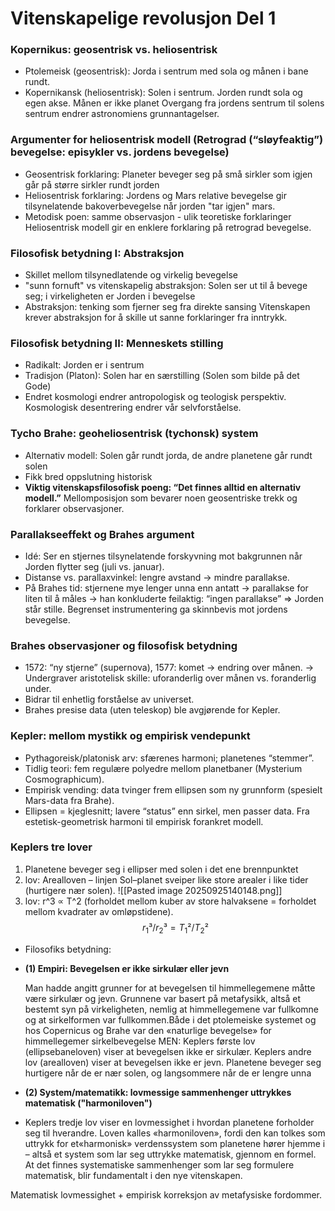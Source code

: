 # Vitenskapelige revolusjon Del 1

### Kopernikus: geosentrisk vs. heliosentrisk
- Ptolemeisk (geosentrisk): Jorda i sentrum med sola og månen i bane rundt. 
- Kopernikansk (heliosentrisk): Solen i sentrum. Jorden rundt sola og egen akse. Månen er ikke planet
Overgang fra jordens sentrum til solens sentrum endrer astronomiens grunnantagelser.

### Argumenter for heliosentrisk modell (Retrograd (“sløyfeaktig”) bevegelse: episykler vs. jordens bevegelse)
- Geosentrisk forklaring: Planeter beveger seg på små sirkler som igjen går på større sirkler rundt jorden
- Heliosentrisk forklaring: Jordens og Mars relative bevegelse gir tilsynelatende bakoverbevegelse når jorden "tar igjen" mars.
- Metodisk poen: samme observasjon - ulik teoretiske forklaringer
Heliosentrisk modell gir en enklere forklaring på retrograd bevegelse.

### Filosofisk betydning I: Abstraksjon
- Skillet mellom tilsynedlatende og virkelig bevegelse
- "sunn fornuft" vs vitenskapelig abstraksjon: Solen ser ut til å bevege seg; i virkeligheten er Jorden i bevegelse
- Abstraksjon: tenking som fjerner seg fra direkte sansing
Vitenskapen krever abstraksjon for å skille ut sanne forklaringer fra inntrykk.

### Filosofisk betydning II: Menneskets stilling
- Radikalt: Jorden er i sentrum 
- Tradisjon (Platon): Solen har en særstilling (Solen som bilde på det Gode)
- Endret kosmologi endrer antropologisk og teologisk perspektiv.
Kosmologisk desentrering endrer vår selvforståelse.

### Tycho Brahe: geoheliosentrisk (tychonsk) system
- Alternativ modell: Solen går rundt jorda, de andre planetene går rundt solen
- Fikk bred oppslutning historisk
- **Viktig vitenskapsfilosofisk poeng: “Det finnes alltid en alternativ modell.”**
Mellomposisjon som bevarer noen geosentriske trekk og forklarer observasjoner.

### Parallakseeffekt og Brahes argument
- Idé: Ser en stjernes tilsynelatende forskyvning mot bakgrunnen når Jorden flytter seg (juli vs. januar).
- Distanse vs. parallaxvinkel: lengre avstand → mindre parallakse.
- På Brahes tid: stjernene mye lenger unna enn antatt → parallakse for liten til å måles → han konkluderte feilaktig: “ingen parallakse” ⇒ Jorden står stille.
Begrenset instrumentering ga skinnbevis mot jordens bevegelse.

### Brahes observasjoner og filosofisk betydning
- 1572: “ny stjerne” (supernova), 1577: komet → endring over månen. 
-> Undergraver aristotelisk skille: uforanderlig over månen vs. foranderlig under.
- Bidrar til enhetlig forståelse av universet.
- Brahes presise data (uten teleskop) ble avgjørende for Kepler.

### Kepler: mellom mystikk og empirisk vendepunkt
- Pythagoreisk/platonisk arv: sfærenes harmoni; planetenes “stemmer”.
- Tidlig teori: fem regulære polyedre mellom planetbaner (Mysterium Cosmographicum).
- Empirisk vending: data tvinger frem ellipsen som ny grunnform (spesielt Mars-data fra Brahe).
- Ellipsen = kjeglesnitt; lavere “status” enn sirkel, men passer data.
Fra estetisk-geometrisk harmoni til empirisk forankret modell.

### Keplers tre lover
1. Planetene beveger seg i ellipser med solen i det ene brennpunktet
2. lov: Arealloven – linjen Sol–planet sveiper like store arealer i like tider (hurtigere nær solen).
		![[Pasted image 20250925140148.png]]
3. lov: r^3 ∝ T^2 (forholdet mellom kuber av store halvaksene = forholdet mellom kvadrater av omløpstidene). $$r_1³/r_2³ = T_1²/T_2²$$
- Filosofiks betydning:
- **(1) Empiri: Bevegelsen er ikke sirkulær eller jevn**

	Man hadde angitt grunner for at bevegelsen til himmellegemene måtte være sirkulær og jevn. Grunnene var basert på metafysikk, altså et bestemt syn på virkeligheten, nemlig at himmellegemene var fullkomne og at sirkelformen var fullkommen.Både i det ptolemeiske systemet og hos Copernicus og Brahe var den «naturlige bevegelse» for himmellegemer sirkelbevegelse
MEN:
	Keplers første lov (ellipsebaneloven) viser at bevegelsen ikke er sirkulær.
	Keplers andre lov (arealloven) viser at bevegelsen ikke er jevn.  Planetene beveger seg hurtigere når de er nær solen, og langsommere når de er lengre unna


- **(2) System/matematikk: lovmessige sammenhenger uttrykkes matematisk ("harmoniloven")**
- Keplers tredje lov viser en lovmessighet i hvordan planetene forholder seg til hverandre. Loven kalles «harmoniloven», fordi den kan tolkes som uttrykk for et«harmonisk» verdenssystem som planetene hører hjemme i – altså et system som lar seg uttrykke matematisk, gjennom en formel. At det finnes systematiske sammenhenger som lar seg formulere matematisk, blir fundamentalt i den nye vitenskapen.

Matematisk lovmessighet + empirisk korreksjon av metafysiske fordommer.